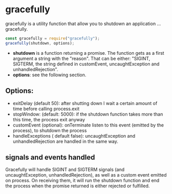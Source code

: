 # gracefully

gracefully is a utility function that allow you to shutdown an application ... gracefully.

```js
const gracefully = require("gracefully");
gracefully(shutdown, options);
```

- **shutdown** is a function returning a promise. The function gets as a first argument a string with the "reason". That can be either: "SIGINT, SIGTERM, the string defined in customEvent, uncaughtException and unhandledRejection".
- **options**: see the following section.

## Options:

- exitDelay (default 50): after shutting down I wait a certain amount of time before calling process.exit
- stopWindow: (default: 5000): if the shutdown function takes more than this time, the process exit anyway
- customEvent (optional): onTerminate listen to this event (emitted by the process), to shutdown the process
- handleExceptions ( default false): uncaughtException and unhandledRejection are handled in the same way.

## signals and events handled

Gracefully will handle SIGINT and SIGTERM signals (and uncaughtException, unhandledRejection), as well as a custom event emitted on process. On receiving them, it will run the shutdown function and end the process when the promise returned is either rejected or fulfilled.
